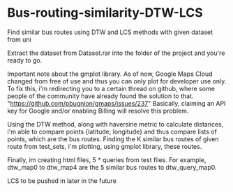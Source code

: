 # Bus-routing-similarity-DTW-LCS
Find similar bus routes using DTW and LCS methods with given dataset from uni

Extract the dataset from Dataset.rar into the folder of the project and you're ready to go.

Important note about the gmplot library. As of now, Google Maps Cloud changed from free of use and thus you can only plot for developer use only. To fix this, i'm redirecting you to a certain thread on github, where some people of the community have already found the solution to that. "https://github.com/pbugnion/gmaps/issues/237"
Basically, claiming an API key for Google and/or enabling Billing will resolve this problem. 

Using the DTW method, along with haversine metric to calculate distances, i'm able to compare points {latitude, longitude}
and thus compare lists of points, which are the bus routes. 
Finding the K similar bus routes of given route from test_sets, i'm plotting, using gmplot library, these routes. 

Finally, im creating html files, 5 * queries from test files. For example, dtw_map0 to dtw_map4 are the 5 similar bus routes to dtw_query_map0.

LCS to be pushed in later in the future
